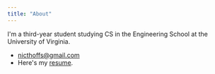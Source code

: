 ```yaml
---
title: "About"
---
```


I'm a third-year student studying CS in the Engineering School at the University of Virginia.

- <nicthoffs@gmail.com>
- Here's my [resume](/resume.pdf).
